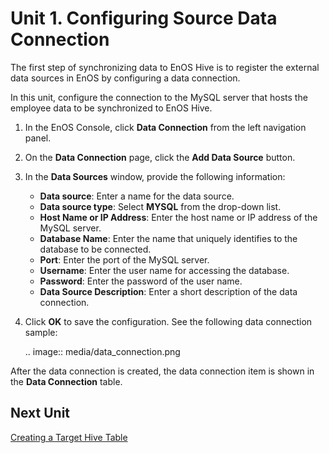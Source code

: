# Unit 1. Configuring Source Data Connection

The first step of synchronizing data to EnOS Hive is to register the external data sources in EnOS by configuring a data connection.

In this unit, configure the connection to the MySQL server that hosts the employee data to be synchronized to EnOS Hive.

1. In the EnOS Console, click **Data Connection** from the left navigation panel.

2. On the **Data Connection** page, click the **Add Data Source** button.

3. In the **Data Sources** window, provide the following information:

   - **Data source**: Enter a name for the data source.
   - **Data source type**: Select **MYSQL** from the drop-down list.
   - **Host Name or IP Address**: Enter the host name or IP address of the MySQL server.
   - **Database Name**: Enter the name that uniquely identifies to the database to be connected.
   - **Port**: Enter the port of the MySQL server.
   - **Username**: Enter the user name for accessing the database.
   - **Password**: Enter the password of the user name.
   - **Data Source Description**: Enter a short description of the data connection.

4. Click **OK** to save the configuration. See the following data connection sample:

   .. image:: media/data_connection.png

After the data connection is created, the data connection item is shown in the **Data Connection** table.

## Next Unit

[Creating a Target Hive Table](creating_hive_table)

